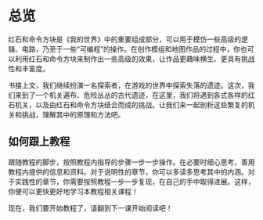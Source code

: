 # 总览

红石和命令方块是《我的世界》中的重要组成部分，可以用于模仿一些高级的逻辑、电路，乃至于一些“可编程”的操作。在创作模组和地图作品的过程中，你也可以利用红石和命令方块来制作出一些高级的效果，让作品更趣味横生、更具有挑战性和丰富度。

书接上文，我们继续扮演一名探索者，在游戏的世界中探索失落的遗迹。这次，我们来到了一个机关遍布、危险丛丛的古代遗迹，在这里，我们将遇到各式各样的红石机关，以及由红石和命令方块结合而成的挑战。让我们来一起剖析这些繁复的机关和挑战，理解其中的原理和方法吧。

## 如何跟上教程

跟随教程的脚步，按照教程内指导的步骤一步一步操作。在必要时细心思考，善用教程内提供的信息和资料。对于说明性的章节，你可以多读多思考其中的内涵。对于实践性的章节，你需要按照教程一步一步复现，在自己的手中取得进展。这样，你便可以更快更好地学习本教程相关课程！

现在，我们要开始教程了，请翻到下一课开始阅读吧！